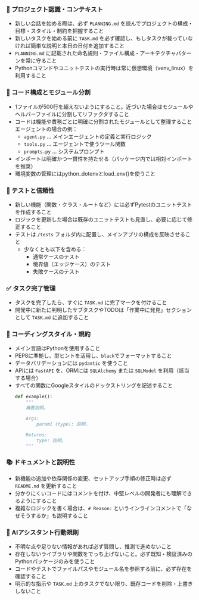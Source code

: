 ### 🔄 プロジェクト認識・コンテキスト
- 新しい会話を始める際は、必ず `PLANNING.md` を読んでプロジェクトの構成・目標・スタイル・制約を把握すること
- 新しいタスクを始める前に `TASK.md` を必ず確認し、もしタスクが載っていなければ簡単な説明と本日の日付を追加すること
- `PLANNING.md` に記載された命名規則・ファイル構成・アーキテクチャパターンを常に守ること
- Pythonコマンドやユニットテストの実行時は常に仮想環境（venv_linux）を利用すること

### 🧱 コード構成とモジュール分割
- 1ファイルが500行を超えないようにすること。近づいた場合はモジュールやヘルパーファイルに分割してリファクタすること
- コードは機能や責務ごとに明確に分割されたモジュールとして整理すること
  エージェントの場合の例：
    - `agent.py` … メインエージェントの定義と実行ロジック
    - `tools.py` … エージェントで使うツール関数
    - `prompts.py` … システムプロンプト
- インポートは明確かつ一貫性を持たせる（パッケージ内では相対インポートを推奨）
- 環境変数の管理にはpython_dotenvとload_env()を使うこと

### 🧪 テストと信頼性
- 新しい機能（関数・クラス・ルートなど）には必ずPytestのユニットテストを作成すること
- ロジックを更新した場合は既存のユニットテストも見直し、必要に応じて修正すること
- テストは `/tests` フォルダ内に配置し、メインアプリの構成を反映させること
  - 少なくとも以下を含める：
    - 通常ケースのテスト
    - 境界値（エッジケース）のテスト
    - 失敗ケースのテスト

### ✅ タスク完了管理
- タスクを完了したら、すぐに `TASK.md` に完了マークを付けること
- 開発中に新たに判明したサブタスクやTODOは「作業中に発見」セクションとして `TASK.md` に追加すること

### 📎 コーディングスタイル・規約
- メイン言語はPythonを使用すること
- PEP8に準拠し、型ヒントを活用し、`black`でフォーマットすること
- データバリデーションには `pydantic` を使うこと
- APIには `FastAPI` を、ORMには `SQLAlchemy` または `SQLModel` を利用（該当する場合）
- すべての関数にGoogleスタイルのドックストリングを記述すること
  ```python
  def example():
      """
      概要説明。

      Args:
          param1 (type): 説明。

      Returns:
          type: 説明。
      """
  ```

### 📚 ドキュメントと説明性
- 新機能の追加や依存関係の変更、セットアップ手順の修正時は必ず `README.md` を更新すること
- 分かりにくいコードにはコメントを付け、中堅レベルの開発者にも理解できるようにすること
- 複雑なロジックを書く場合は、`# Reason:` というインラインコメントで「なぜそうするか」も説明すること

### 🧠 AIアシスタント行動規則
- 不明な点や足りない情報があれば必ず質問し、推測で進めないこと
- 存在しないライブラリや関数をでっち上げないこと。必ず既知・検証済みのPythonパッケージのみを使うこと
- コードやテストでファイルパスやモジュール名を参照する前に、必ず存在を確認すること
- 明示的な指示や `TASK.md` 上のタスクでない限り、既存コードを削除・上書きしないこと